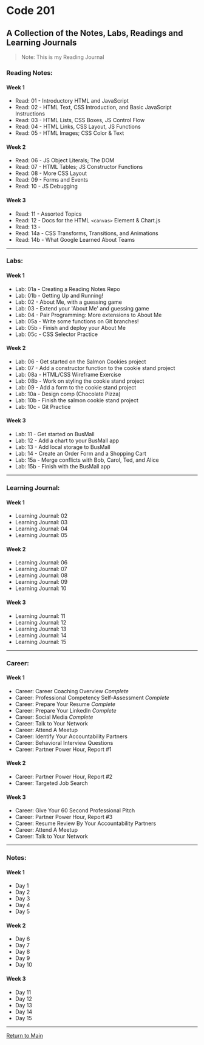 # Code 201
## A Collection of the Notes, Labs, Readings and Learning Journals
> Note: This is my Reading Journal

### Reading Notes:
#### Week 1
- Read: 01 - Introductory HTML and JavaScript
- Read: 02 - HTML Text, CSS Introduction, and Basic JavaScript Instructions
- Read: 03 - HTML Lists, CSS Boxes, JS Control Flow
- Read: 04 - HTML Links, CSS Layout, JS Functions
- Read: 05 - HTML Images; CSS Color & Text
#### Week 2 
- Read: 06 - JS Object Literals; The DOM
- Read: 07 - HTML Tables; JS Constructor Functions
- Read: 08 - More CSS Layout
- Read: 09 - Forms and Events
- Read: 10 - JS Debugging
#### Week 3
- Read: 11 - Assorted Topics
- Read: 12 - Docs for the HTML `<canvas>` Element & Chart.js
- Read: 13 -
- Read: 14a - CSS Transforms, Transitions, and Animations
- Read: 14b - What Google Learned About Teams
---
### Labs:
#### Week 1
- Lab: 01a - Creating a Reading Notes Repo
- Lab: 01b - Getting Up and Running!
- Lab: 02 - About Me, with a guessing game
- Lab: 03 - Extend your 'About Me' and guessing game
- Lab: 04 - Pair Programming: More extensions to About Me
- Lab: 05a - Write some functions on Git branches!
- Lab: 05b - Finish and deploy your About Me
- Lab: 05c - CSS Selector Practice
#### Week 2
- Lab: 06 - Get started on the Salmon Cookies project
- Lab: 07 - Add a constructor function to the cookie stand project
- Lab: 08a - HTML/CSS Wireframe Exercise
- Lab: 08b - Work on styling the cookie stand project
- Lab: 09 - Add a form to the cookie stand project
- Lab: 10a - Design comp (Chocolate Pizza)
- Lab: 10b - Finish the salmon cookie stand project
- Lab: 10c - Git Practice
#### Week 3
- Lab: 11 - Get started on BusMall
- Lab: 12 - Add a chart to your BusMall app
- Lab: 13 - Add local storage to BusMall
- Lab: 14 - Create an Order Form and a Shopping Cart
- Lab: 15a - Merge conflicts with Bob, Carol, Ted, and Alice
- Lab: 15b - Finish with the BusMall app
---
### Learning Journal:
#### Week 1
- Learning Journal: 02
- Learning Journal: 03
- Learning Journal: 04
- Learning Journal: 05
#### Week 2
- Learning Journal: 06
- Learning Journal: 07
- Learning Journal: 08
- Learning Journal: 09
- Learning Journal: 10
#### Week 3
- Learning Journal: 11
- Learning Journal: 12
- Learning Journal: 13
- Learning Journal: 14
- Learning Journal: 15
---
### Career:
#### Week 1
- Career: Career Coaching Overview *Complete*
- Career: Professional Competency Self-Assessment *Complete*
- Career: Prepare Your Resume *Complete*
- Career: Prepare Your LinkedIn *Complete*
- Career: Social Media *Complete*
- Career: Talk to Your Network
- Career: Attend A Meetup
- Career: Identify Your Accountability Partners
- Career: Behavioral Interview Questions
- Career: Partner Power Hour, Report #1
#### Week 2
- Career: Partner Power Hour, Report #2
- Career: Targeted Job Search
#### Week 3
- Career: Give Your 60 Second Professional Pitch
- Career: Partner Power Hour, Report #3
- Career: Resume Review By Your Accountability Partners
- Career: Attend A Meetup
- Career: Talk to Your Network
---
### Notes:
#### Week 1
- Day 1
- Day 2
- Day 3
- Day 4
- Day 5
#### Week 2
- Day 6
- Day 7
- Day 8
- Day 9
- Day 10
#### Week 3
- Day 11
- Day 12
- Day 13
- Day 14
- Day 15
---
[Return to Main](https://trevorstubbs.github.io/learning-journal/)
